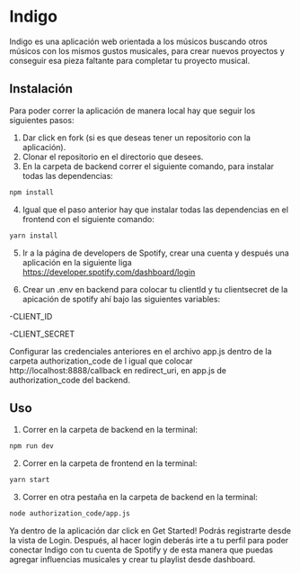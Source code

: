 # Indigo

Indigo es una aplicación web orientada a los músicos buscando otros músicos con los mismos gustos musicales, para crear nuevos proyectos y conseguir esa pieza faltante para completar tu proyecto musical.

## Instalación

Para poder correr la aplicación de manera local hay que seguir los siguientes pasos:
1. Dar click en fork (si es que deseas tener un repositorio con la aplicación).
2. Clonar el repositorio en el directorio que desees.
3. En la carpeta de backend correr el siguiente comando, para instalar todas las dependencias:

```bash
npm install
```
4. Igual que el paso anterior hay que instalar todas las dependencias en el frontend con el siguiente comando:

```bash
yarn install
```
5. Ir a la página de developers de Spotify, crear una cuenta y después una aplicación en la siguiente liga https://developer.spotify.com/dashboard/login

6. Crear un .env en backend para colocar tu clientId y tu clientsecret de la apicación de spotify ahí bajo las siguientes variables:
 
-CLIENT_ID

-CLIENT_SECRET

Configurar las credenciales anteriores en el archivo app.js dentro de la carpeta authorization_code de l igual que colocar http://localhost:8888/callback en redirect_uri, en app.js de authorization_code del backend.

## Uso

1. Correr en la carpeta de backend en la terminal:

```bash
npm run dev
```
2. Correr en la carpeta de frontend en la terminal:
```bash
yarn start
```
3. Correr en otra pestaña en la carpeta de backend en la terminal:
```bash
node authorization_code/app.js
```
Ya dentro de la aplicación dar click en Get Started! Podrás registrarte desde la vista de Login. Después, al hacer login deberás irte a tu perfil para poder conectar Indigo con tu cuenta de Spotify y de esta manera que puedas agregar influencias musicales y crear tu playlist desde dashboard.
